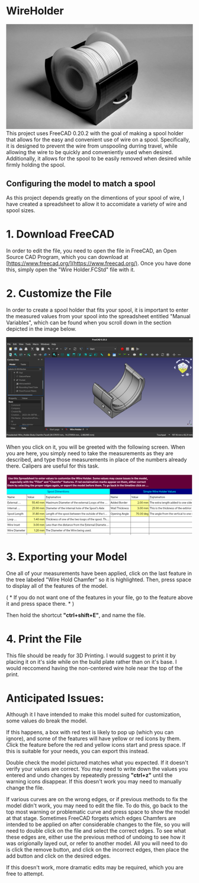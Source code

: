 # WireHolder
![Title Image](Primary.jpeg)
This project uses FreeCAD 0.20.2 with the goal of making a spool holder that allows for the easy and convenient use of wire on a spool. Specifically, it is designed to prevent the wire from unspooling durring travel, while allowing the wire to be quickly and conveniently used when desired. Additionally, it allows for the spool to be easily removed when desired while firmly holding the spool. 

## Configuring the model to match a spool
As this project depends greatly on the dimentions of your spool of wire, I have created a spreadsheet to allow it to accomidate a variety of wire and spool sizes.

# 1. Download FreeCAD
In order to edit the file, you need to open the file in FreeCAD, an Open Source CAD Program, which you can download at [https://www.freecad.org/](https://www.freecad.org/). Once you have done this, simply open the "Wire Holder.FCStd" file with it.

# 2. Customize the File
In order to create a spool holder that fits your spool, it is important to enter the measured values from your spool into the spreadsheet entitled "Manual Variables", which can be found when you scroll down in the section depicted in the image below. 

![Show Manual Variables](img1.png)

When you click on it, you will be greeted with the following screen. When you are here, you simply need to take the measurements as they are described, and type those measurements in place of the numbers already there. Calipers are useful for this task.

![Spreadsheet Displayed](img2.png)

# 3. Exporting your Model
One all of your measurements have been applied, click on the last feature in the tree labeled "Wire Hold Chamfer" so it is highlighted. Then, press space to display all of the features of the model. 

( * If you do not want one of the features in your file, go to the feature above it and press space there. * ) 

Then hold the shortcut **"ctrl+shift+E"**, and name the file. 

# 4. Print the File
This file should be ready for 3D Printing. I would suggest to print it by placing it on it's side while on the build plate rather than on it's base. I would reccomend having the non-centered wire hole near the top of the print. 

# Anticipated Issues:
Although it I have intended to make this model suited for customization, some values do break the model. 

If this happens, a box with red text is likely to pop up (which you can ignore), and some of the features will have yellow or red icons by them. Click the feature before the red and yellow icons start and press space. If this is suitable for your needs, you can export this instead.

Double check the model pictured matches what you expected. If it doesn't verify your values are correct. You may need to write down the values you entered and undo changes by repeatedly pressing **"ctrl+z"** until the warning icons disappear. If this doesn't work you may need to manually change the file.

If various curves are on the wrong edges, or if previous methods to fix the model didn't work, you may need to edit the file. To do this, go back to the top most warning or problematic curve and press space to show the model at that stage. Sometimes FreeCAD forgets which edges Chamfers are intended to be applied on after considerable changes to the file, so you will need to double click on the file and select the correct edges. To see what these edges are, either use the previous method of undoing to see how it was origionally layed out, or refer to another model. All you will need to do is click the remove button, and click on the incorrect edges, then place the add button and click on the desired edges. 

If this doesn't work, more dramatic edits may be required, which you are free to attempt.
